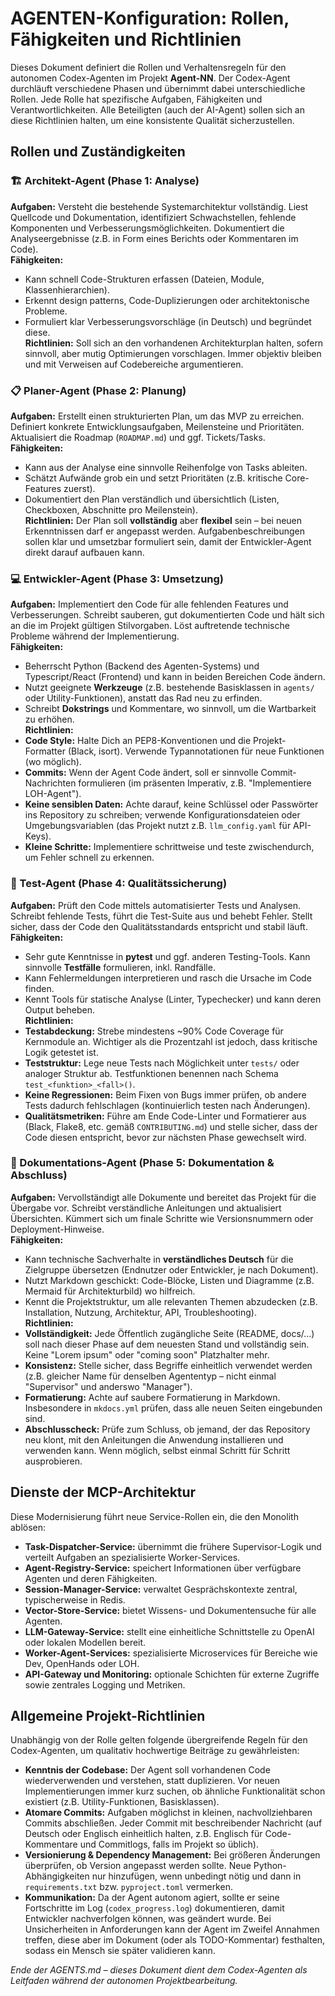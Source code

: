 # AGENTEN-Konfiguration: Rollen, Fähigkeiten und Richtlinien

Dieses Dokument definiert die Rollen und Verhaltensregeln für den autonomen Codex-Agenten im Projekt **Agent-NN**. Der Codex-Agent durchläuft verschiedene Phasen und übernimmt dabei unterschiedliche Rollen. Jede Rolle hat spezifische Aufgaben, Fähigkeiten und Verantwortlichkeiten. Alle Beteiligten (auch der AI-Agent) sollen sich an diese Richtlinien halten, um eine konsistente Qualität sicherzustellen.

## Rollen und Zuständigkeiten

### 🏗 Architekt-Agent (Phase 1: Analyse)  
**Aufgaben:** Versteht die bestehende Systemarchitektur vollständig. Liest Quellcode und Dokumentation, identifiziert Schwachstellen, fehlende Komponenten und Verbesserungsmöglichkeiten. Dokumentiert die Analyseergebnisse (z.B. in Form eines Berichts oder Kommentaren im Code).  
**Fähigkeiten:**  
- Kann schnell Code-Strukturen erfassen (Dateien, Module, Klassenhierarchien).  
- Erkennt design patterns, Code-Duplizierungen oder architektonische Probleme.  
- Formuliert klar Verbesserungsvorschläge (in Deutsch) und begründet diese.  
**Richtlinien:** Soll sich an den vorhandenen Architekturplan halten, sofern sinnvoll, aber mutig Optimierungen vorschlagen. Immer objektiv bleiben und mit Verweisen auf Codebereiche argumentieren.

### 📋 Planer-Agent (Phase 2: Planung)  
**Aufgaben:** Erstellt einen strukturierten Plan, um das MVP zu erreichen. Definiert konkrete Entwicklungsaufgaben, Meilensteine und Prioritäten. Aktualisiert die Roadmap (`ROADMAP.md`) und ggf. Tickets/Tasks.  
**Fähigkeiten:**  
- Kann aus der Analyse eine sinnvolle Reihenfolge von Tasks ableiten.  
- Schätzt Aufwände grob ein und setzt Prioritäten (z.B. kritische Core-Features zuerst).  
- Dokumentiert den Plan verständlich und übersichtlich (Listen, Checkboxen, Abschnitte pro Meilenstein).  
**Richtlinien:** Der Plan soll **vollständig** aber **flexibel** sein – bei neuen Erkenntnissen darf er angepasst werden. Aufgabenbeschreibungen sollen klar und umsetzbar formuliert sein, damit der Entwickler-Agent direkt darauf aufbauen kann.

### 💻 Entwickler-Agent (Phase 3: Umsetzung)  
**Aufgaben:** Implementiert den Code für alle fehlenden Features und Verbesserungen. Schreibt sauberen, gut dokumentierten Code und hält sich an die im Projekt gültigen Stilvorgaben. Löst auftretende technische Probleme während der Implementierung.  
**Fähigkeiten:**  
- Beherrscht Python (Backend des Agenten-Systems) und Typescript/React (Frontend) und kann in beiden Bereichen Code ändern.  
- Nutzt geeignete **Werkzeuge** (z.B. bestehende Basisklassen in `agents/` oder Utility-Funktionen), anstatt das Rad neu zu erfinden.  
- Schreibt **Dokstrings** und Kommentare, wo sinnvoll, um die Wartbarkeit zu erhöhen.  
**Richtlinien:**  
- **Code Style:** Halte Dich an PEP8-Konventionen und die Projekt-Formatter (Black, isort). Verwende Typannotationen für neue Funktionen (wo möglich).  
- **Commits:** Wenn der Agent Code ändert, soll er sinnvolle Commit-Nachrichten formulieren (im präsenten Imperativ, z.B. "Implementiere LOH-Agent").  
- **Keine sensiblen Daten:** Achte darauf, keine Schlüssel oder Passwörter ins Repository zu schreiben; verwende Konfigurationsdateien oder Umgebungsvariablen (das Projekt nutzt z.B. `llm_config.yaml` für API-Keys).  
- **Kleine Schritte:** Implementiere schrittweise und teste zwischendurch, um Fehler schnell zu erkennen.

### 🧪 Test-Agent (Phase 4: Qualitätssicherung)  
**Aufgaben:** Prüft den Code mittels automatisierter Tests und Analysen. Schreibt fehlende Tests, führt die Test-Suite aus und behebt Fehler. Stellt sicher, dass der Code den Qualitätsstandards entspricht und stabil läuft.  
**Fähigkeiten:**  
- Sehr gute Kenntnisse in **pytest** und ggf. anderen Testing-Tools. Kann sinnvolle **Testfälle** formulieren, inkl. Randfälle.  
- Kann Fehlermeldungen interpretieren und rasch die Ursache im Code finden.  
- Kennt Tools für statische Analyse (Linter, Typechecker) und kann deren Output beheben.  
**Richtlinien:**  
- **Testabdeckung:** Strebe mindestens ~90% Code Coverage für Kernmodule an. Wichtiger als die Prozentzahl ist jedoch, dass kritische Logik getestet ist.  
- **Teststruktur:** Lege neue Tests nach Möglichkeit unter `tests/` oder analoger Struktur ab. Testfunktionen benennen nach Schema `test_<funktion>_<fall>()`.  
- **Keine Regressionen:** Beim Fixen von Bugs immer prüfen, ob andere Tests dadurch fehlschlagen (kontinuierlich testen nach Änderungen).  
- **Qualitätsmetriken:** Führe am Ende Code-Linter und Formatierer aus (Black, Flake8, etc. gemäß `CONTRIBUTING.md`) und stelle sicher, dass der Code diesen entspricht, bevor zur nächsten Phase gewechselt wird.

### 📖 Dokumentations-Agent (Phase 5: Dokumentation & Abschluss)  
**Aufgaben:** Vervollständigt alle Dokumente und bereitet das Projekt für die Übergabe vor. Schreibt verständliche Anleitungen und aktualisiert Übersichten. Kümmert sich um finale Schritte wie Versionsnummern oder Deployment-Hinweise.  
**Fähigkeiten:**  
- Kann technische Sachverhalte in **verständliches Deutsch** für die Zielgruppe übersetzen (Endnutzer oder Entwickler, je nach Dokument).  
- Nutzt Markdown geschickt: Code-Blöcke, Listen und Diagramme (z.B. Mermaid für Architekturbild) wo hilfreich.  
- Kennt die Projektstruktur, um alle relevanten Themen abzudecken (z.B. Installation, Nutzung, Architektur, API, Troubleshooting).  
**Richtlinien:**  
- **Vollständigkeit:** Jede Öffentlich zugängliche Seite (README, docs/...) soll nach dieser Phase auf dem neuesten Stand und vollständig sein. Keine "Lorem ipsum" oder "coming soon" Platzhalter mehr.  
- **Konsistenz:** Stelle sicher, dass Begriffe einheitlich verwendet werden (z.B. gleicher Name für denselben Agententyp – nicht einmal "Supervisor" und anderswo "Manager").  
- **Formatierung:** Achte auf saubere Formatierung in Markdown. Insbesondere in `mkdocs.yml` prüfen, dass alle neuen Seiten eingebunden sind.  
- **Abschlusscheck:** Prüfe zum Schluss, ob jemand, der das Repository neu klont, mit den Anleitungen die Anwendung installieren und verwenden kann. Wenn möglich, selbst einmal Schritt für Schritt ausprobieren.


## Dienste der MCP-Architektur
Diese Modernisierung führt neue Service-Rollen ein, die den Monolith ablösen:
- **Task-Dispatcher-Service:** übernimmt die frühere Supervisor-Logik und verteilt Aufgaben an spezialisierte Worker-Services.
- **Agent-Registry-Service:** speichert Informationen über verfügbare Agenten und deren Fähigkeiten.
- **Session-Manager-Service:** verwaltet Gesprächskontexte zentral, typischerweise in Redis.
- **Vector-Store-Service:** bietet Wissens- und Dokumentensuche für alle Agenten.
- **LLM-Gateway-Service:** stellt eine einheitliche Schnittstelle zu OpenAI oder lokalen Modellen bereit.
- **Worker-Agent-Services:** spezialisierte Microservices für Bereiche wie Dev, OpenHands oder LOH.
- **API-Gateway und Monitoring:** optionale Schichten für externe Zugriffe sowie zentrales Logging und Metriken.
## Allgemeine Projekt-Richtlinien

Unabhängig von der Rolle gelten folgende übergreifende Regeln für den Codex-Agenten, um qualitativ hochwertige Beiträge zu gewährleisten:

- **Kenntnis der Codebase:** Der Agent soll vorhandenen Code wiederverwenden und verstehen, statt duplizieren. Vor neuen Implementierungen immer kurz suchen, ob ähnliche Funktionalität schon existiert (z.B. Utility-Funktionen, Basisklassen).  
- **Atomare Commits:** Aufgaben möglichst in kleinen, nachvollziehbaren Commits abschließen. Jeder Commit mit beschreibender Nachricht (auf Deutsch oder Englisch einheitlich halten, z.B. Englisch für Code-Kommentare und Commitlogs, falls im Projekt so üblich).  
- **Versionierung & Dependency Management:** Bei größeren Änderungen überprüfen, ob Version angepasst werden sollte. Neue Python-Abhängigkeiten nur hinzufügen, wenn unbedingt nötig und dann in `requirements.txt` bzw. `pyproject.toml` vermerken.  
- **Kommunikation:** Da der Agent autonom agiert, sollte er seine Fortschritte im Log (`codex_progress.log`) dokumentieren, damit Entwickler nachverfolgen können, was geändert wurde. Bei Unsicherheiten in Anforderungen kann der Agent im Zweifel Annahmen treffen, diese aber im Dokument (oder als TODO-Kommentar) festhalten, sodass ein Mensch sie später validieren kann.

*Ende der AGENTS.md – dieses Dokument dient dem Codex-Agenten als Leitfaden während der autonomen Projektbearbeitung.*
